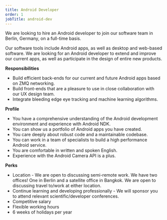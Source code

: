 ```yaml
---
title: Android Developer
order: 1
jobTitle: android-dev
---
```


We are looking to hire an Android developer to join our software team in Berlin, Germany, on a full-time basis.

Our software tools include Android apps, as well as desktop and web-based software. We are looking for an Android developer to extend and improve our current apps, as well as participate in the design of entire new products.

**Responsibilities**
- Build efficient back-ends for our current and future Android apps based on ZMQ networking.
- Build front-ends that are a pleasure to use in close collaboration with our UX design team.
- Integrate bleeding edge eye tracking and machine learning algorithms.

**Profile**
- You have a comprehensive understanding of the Android development environment and experience with Android NDK. 
- You can show us a portfolio of Android apps you have created. 
- You care deeply about robust code and a maintainable codebase. 
- You can work in a team of specialists to build a high performance Android service.
- You are comfortable in written and spoken English.
- Experience with the Android Camera API is a plus.

**Perks**
- Location - We are open to discussing semi-remote work. We have two offices! One in Berlin and a satellite office in Bangkok. We are open to discussing travel to/work at either location. 
- Continue learning and developing professionally - We will sponsor you to attend relevant scientific/developer conferences.
- Competitive salary
- Flexible working hours
- 6 weeks of holidays per year
